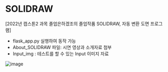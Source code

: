 # SOLIDRAW
[2022년 캡스톤2 과목 졸업은하겠조의 졸업작품 SOLIDRAW, 자동 변환 도면 프로그램]

* flask_app.py 실행하여 동작 가능
* About_SOLIDRAW 파일: 시연 영상과 소개자료 첨부
* Input_img : 테스트를 할 수 있는 Input 이미지 자료

![image](https://user-images.githubusercontent.com/74144011/177440269-e86e5114-ee47-42b0-afce-9ce991110c4e.png)
